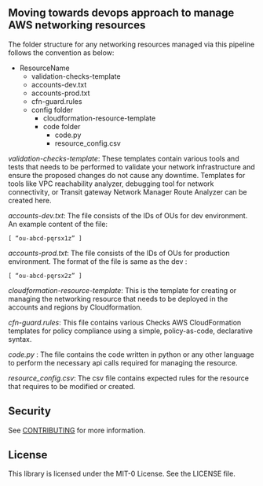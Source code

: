 ## Moving towards devops approach to manage AWS networking resources

The folder structure for any networking resources managed via this pipeline follows the convention as below:

- ResourceName
  - validation-checks-template
  - accounts-dev.txt
  - accounts-prod.txt
  - cfn-guard.rules
  - config folder
    - cloudformation-resource-template
    - code folder
      - code.py
      - resource_config.csv
      
*validation-checks-template*: These templates contain various tools and tests that needs to be performed to validate your network infrastructure and ensure the proposed changes do not cause any downtime. Templates for tools like VPC reachability analyzer, debugging tool for network connectivity, or Transit gateway Network Manager Route Analyzer can be created here.

*accounts-dev.txt*: The file consists of the IDs of OUs for dev environment. An example content of the file: 
```
[ “ou-abcd-pqrsx1z” ]
```

*accounts-prod.txt*: The file consists of the IDs of OUs for production environment. The format of the file is same as the dev :
```
[ “ou-abcd-pqrsx2z” ]
```

*cloudformation-resource-template*: This is the template for creating or managing the networking resource that needs to be deployed in the accounts and regions by Cloudformation.

*cfn-guard.rules*: This file contains various Checks AWS CloudFormation templates for policy compliance using a simple, policy-as-code, declarative syntax.

*code.py* : The file contains the code written in python or any other language to perform the necessary api calls required for managing the resource.

*resource_config.csv*: The csv file contains expected rules for the resource that requires to be modified or created.


## Security

See [CONTRIBUTING](CONTRIBUTING.md#security-issue-notifications) for more information.

## License

This library is licensed under the MIT-0 License. See the LICENSE file.

